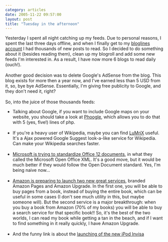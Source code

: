 ```yaml
---
category: articles
date: 2005-11-22 09:57:00
layout: post
title: "Tuesday in the afternoon"
---
```


Yesterday I spent all night catching up my feeds. Due to personal reasons, I spent the last three days offline, and when I finally get to my <a href="http://bloglines.com/public/bordalix">bloglines account</a> I had thousands of new posts to read. So I decided to do something about it (besides reading them), clean up my blogroll and add some new feeds I'm interested in. As a result, I have now more 6 blogs to read daily (ouch!).<br /><br />Another good decision was to delete Google's AdSense from the blog. This blog exists for more then a year now, and I've earned less than 5 USD from it, so, bye bye AdSense. Essentially, I'm giving free publicity to Google, and they don't need it, right?<br /><br />So, into the juice of those thousands feeds:<br /><ul><li>Talking about Google, if you want to include Google maps on your website, you should take a look at <a href="http://www.system7designs.com/codebase">Phoogle</a>, which allows you to do that with 5 (yes, five!) lines of php.<br /><br /><li>If you're a heavy user of Wikipedia, maybe you can find <a href="http://wiki.lumrix.net/en/">LuMriX</a> useful. It's a Ajax powered Google Suggest look-a-like service for Wikipedia. Can make your Wikipedia searches faster.<br /><br /><li><a href="http://news.com.com/Microsoft+to+standardize+Office+formats/2100-1012_3-5965443.html?part=rss&tag=5965443&subj=news">Microsoft is trying to standardize Office 12 documents</a>, in what they called the Microsoft Open Office XML. It's a good move, but it would be much better if they would follow the Open Document standard. Yes, I'm being naive now...<br /><br /><li><a href="http://phx.corporate-ir.net/phoenix.zhtml?c=176060&p=irol-newsArticle&ID=778248&highlight=">Amazon is preparing to launch two new great services</a>, branded Amazon Pages and Amazon Upgrade. In the first one, you will be able to buy pages from a book, instead of buying the entire book, which can be useful in some cases (I don't see much utility in this, but maybe someone will). But the second service is a major breakthrough: when you buy a book from Amazon (70% of my books) you will be able to buy a search service for that specific book!! So, it's the best of the two worlds, I can read my book while getting a tan in the beach, and if I want to find something in it really quickly, I have Amazon Upgrade.<br /><br /><li>And the funny link is about the <a href="http://www.vimeo.com/clip=21846">launching of the new iPod Invisa</a><br /></ul>
